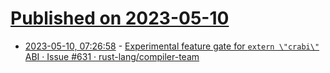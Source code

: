 # [Published on 2023-05-10](index.md)

* [2023-05-10, 07:26:58](https://lobste.rs/s/ofzo9d/experimental_feature_gate_for_extern) - [Experimental feature gate for `extern \"crabi\"` ABI · Issue #631 · rust-lang/compiler-team](https://github.com/rust-lang/compiler-team/issues/631)
